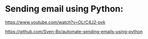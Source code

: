 
# Sending email using Python:

https://www.youtube.com/watch?v=OLrC4J2-pvk

https://github.com/Sven-Bo/automate-sending-emails-using-python
